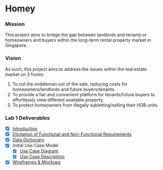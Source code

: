 # Homey
### Mission
This project aims to bridge the gap between landlords and tenants or homeowners and buyers within the long-term rental property market in Singapore. 

### Vision
As such, this project aims to address the issues within the real estate market on 3 fronts:

1. To cut the middleman out of the sale, reducing costs for homeowners/landlords and future buyers/tenants.
2. To provide a fair and convenient platform for tenants/future buyers to effortlessly view different available property.
3. To protect homeowners from illegally subletting/selling their HDB units.


### Lab 1 Deliverables
* [x] [Introduction](https://drive.google.com/file/d/1-PHS_ayP6BJNtYwiFOUkqlcnTxXL4Hfh/view?usp=share_link)
* [x] [Elicitation of Functional and Non-Functional Requirements](https://drive.google.com/file/d/17EPE8molQBRZ64h3asW_dp8andSYKFBn/view?usp=share_link)
* [x] [Data Dictionary](https://drive.google.com/file/d/1XZJdO13SIRw4yyPp5IKg1b3aoZ-yHzGs/view?usp=share_link)
* [x] Initial Use Case Model
  * [x] [Use Case Diagram](https://drive.google.com/file/d/19foFnuIY04G6UjX1YUh8ebxfzgCWJ8D7/view?usp=share_link)
  * [x] [Use Case Description](https://drive.google.com/file/d/1RLOVipyYrB35SFoQqaHxupB4TpgSIOoF/view?usp=share_link)
* [x] [Wireframes & Mockups](https://drive.google.com/drive/folders/1m04g98kfz5ijCq92JmrkBiFnzteBb_UI?usp=share_link)
